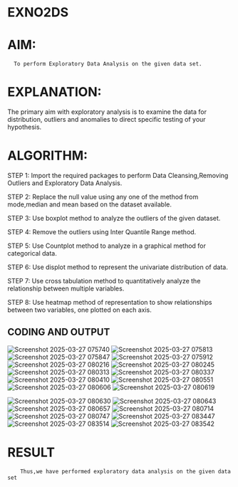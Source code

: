 # EXNO2DS
# AIM:
      To perform Exploratory Data Analysis on the given data set.
      
# EXPLANATION:
  The primary aim with exploratory analysis is to examine the data for distribution, outliers and anomalies to direct specific testing of your hypothesis.
  
# ALGORITHM:
STEP 1: Import the required packages to perform Data Cleansing,Removing Outliers and Exploratory Data Analysis.

STEP 2: Replace the null value using any one of the method from mode,median and mean based on the dataset available.

STEP 3: Use boxplot method to analyze the outliers of the given dataset.

STEP 4: Remove the outliers using Inter Quantile Range method.

STEP 5: Use Countplot method to analyze in a graphical method for categorical data.

STEP 6: Use displot method to represent the univariate distribution of data.

STEP 7: Use cross tabulation method to quantitatively analyze the relationship between multiple variables.

STEP 8: Use heatmap method of representation to show relationships between two variables, one plotted on each axis.

## CODING AND OUTPUT
        
![Screenshot 2025-03-27 075740](https://github.com/user-attachments/assets/693d061d-7ee6-4445-a112-7a0e3990ca7e)
![Screenshot 2025-03-27 075813](https://github.com/user-attachments/assets/30204005-3bc9-47e2-a357-9f8335b1ee57)
![Screenshot 2025-03-27 075847](https://github.com/user-attachments/assets/a6b4ee54-99fe-44eb-ab64-0a8e60417eee)
![Screenshot 2025-03-27 075912](https://github.com/user-attachments/assets/c9af18f4-e4ef-490c-aea7-37b47da28db8)
![Screenshot 2025-03-27 080216](https://github.com/user-attachments/assets/a92948d2-a9d3-4176-8107-4dc36f53796d)
![Screenshot 2025-03-27 080245](https://github.com/user-attachments/assets/32fe924e-15ff-41b7-8d1c-c708fd8cc1b6)
![Screenshot 2025-03-27 080313](https://github.com/user-attachments/assets/4572433d-4742-49ce-87a3-2eb9cd9eada5)
![Screenshot 2025-03-27 080337](https://github.com/user-attachments/assets/9a64c096-2f46-4a49-9766-16235d543063)
![Screenshot 2025-03-27 080410](https://github.com/user-attachments/assets/f9e86d6a-e17d-420c-be61-fca254876406)
![Screenshot 2025-03-27 080551](https://github.com/user-attachments/assets/483601f0-87d4-428a-a910-b346c1d52894)
![Screenshot 2025-03-27 080606](https://github.com/user-attachments/assets/bde1273e-dd52-44b6-ae0e-2902c88a8aae)
![Screenshot 2025-03-27 080619](https://github.com/user-attachments/assets/1c2b4ec2-cf05-4bc8-988f-34f2d723a697)

![Screenshot 2025-03-27 080630](https://github.com/user-attachments/assets/3106269a-04ef-403a-872a-d52278beaba1)
![Screenshot 2025-03-27 080643](https://github.com/user-attachments/assets/d21999c0-29ec-4172-aa6d-ffb7caadecb5)
![Screenshot 2025-03-27 080657](https://github.com/user-attachments/assets/ddbf51ff-3ca6-4ab4-8477-3256765e470f)
![Screenshot 2025-03-27 080714](https://github.com/user-attachments/assets/08285fc0-9d28-4b35-9977-0ec213204527)
![Screenshot 2025-03-27 080747](https://github.com/user-attachments/assets/2c4b59b0-e4fa-42fb-af15-ede86d31729a)
![Screenshot 2025-03-27 083447](https://github.com/user-attachments/assets/def6f42a-79ae-4315-b2fe-ff0ddf72fbc4)
![Screenshot 2025-03-27 083514](https://github.com/user-attachments/assets/6b096437-cd79-417f-9fb9-accbcf5434a9)
![Screenshot 2025-03-27 083542](https://github.com/user-attachments/assets/798d843d-8271-4a38-8c9c-746b4fc5b6d1)

# RESULT
        Thus,we have performed exploratory data analysis on the given data set
